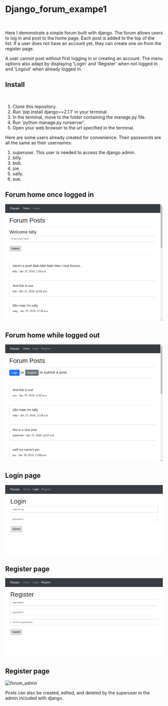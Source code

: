 # Django_forum_exampe1
<br/>

<p>Here I demonstrate a simple forum built with django. The forum allows users to log in and post to the home page. Each post is added to the top of the list. If a user does not have an account yet, they can create one on from the register page.</p>

<p>A user cannot post without first logging in or creating an account. The menu options also adapt by displaying 'Login' and 'Register' when not logged in and 'Logout' when already logged in.</p>


## Install
<br/>

1. Clone this repository.
2. Run 'pip install django==2.1.1' in your terminal.
3. In the terminal, move to the folder containing the manage.py file.
4. Run 'python manage.py runserver'.
5. Open your web browser to the url specified in the terminal.


<p>Here are some users already created for convenience. Their passwords are all the same as their usernames:</p>

1. superuser. This user is needed to access the django admin.
2. billy.
3. bob.
4. joe.
5. sally.
6. sue.



<h2>Forum home once logged in</h2> 
<img src="img/forum_home_logged_in.png" alt="forum_home_logged_in">
<br/>

<h2>Forum home while logged out</h2> 
<img src="img/forum_home_logged_out.png" alt="forum_home_logged_out">
<br/>

<h2>Login page</h2> 
<img src="img/forum_login.png" alt="forum_login">
<br/>

<h2>Register page</h2> 
<img src="img/forum_register.png" alt="forum_register">
<br/>

<h2>Register page</h2> 
<img src="img/forum_admin.png" alt="forum_admin">
<br/>

<p>Posts can also be created, edited, and deleted by the superuser in the admin included with django.</p>
